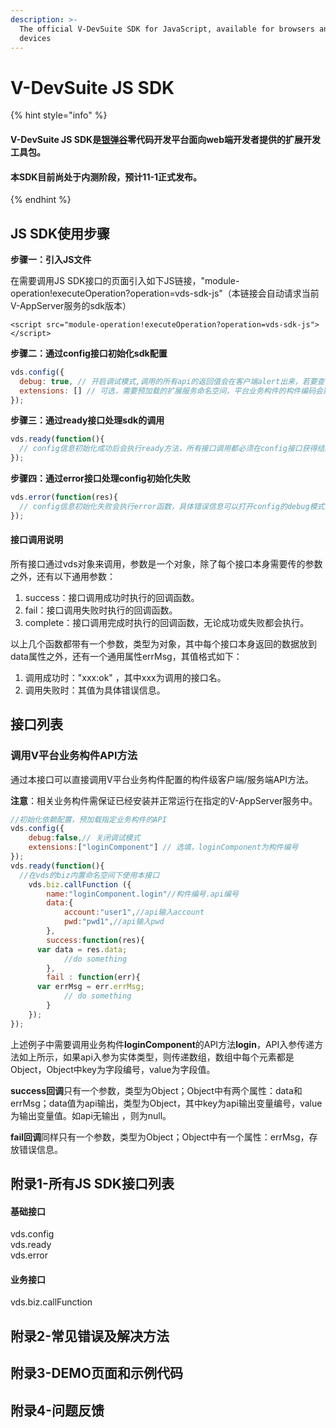 ```yaml
---
description: >-
  The official V-DevSuite SDK for JavaScript, available for browsers and mobile
  devices
---
```


# V-DevSuite JS SDK



{% hint style="info" %}
####  V-DevSuite JS SDK是[银弹谷](http://www.yindangu.net/module-operation!executeOperation?componentCode=yindangu_officialwebsite&windowCode=Form_Product_VDevSuite&&token=%7B%22data%22%3A%7B%22inputParam%22%3A%7B%22variable%22%3A%7B%22formulaOpenMode%22%3A%22locationHref%22%7D%7D%7D%7D)零代码开发平台面向web端开发者提供的扩展开发工具包。

#### 本SDK目前尚处于内测阶段，预计11-1正式发布。
{% endhint %}

## **JS SDK使用步骤** <a id="JSSDK&#x4F7F;&#x7528;&#x6B65;&#x9AA4;"></a>

**步骤一：引入JS文件**

在需要调用JS SDK接口的页面引入如下JS链接，"module-operation!executeOperation?operation=vds-sdk-js"（本链接会自动请求当前V-AppServer服务的sdk版本）

```markup
<script src="module-operation!executeOperation?operation=vds-sdk-js"></script>
```

**步骤二：通过config接口初始化sdk配置**

```javascript
vds.config({
  debug: true, // 开启调试模式,调用的所有api的返回值会在客户端alert出来，若要查看传入的参数，可以在pc端打开，参数信息会通过log打出，仅在pc端时才会打印。
  extensions: [] // 可选，需要预加载的扩展服务命名空间，平台业务构件的构件编码会默认作为扩展服务的命名空间。
});
```

**步骤三：通过ready接口处理sdk的调用**

```javascript
vds.ready(function(){
  // config信息初始化成功后会执行ready方法，所有接口调用都必须在config接口获得结果之后，config是一个客户端的异步操作，所以如果需要在页面加载时就调用相关接口，则须把相关接口放在ready函数中调用来确保正确执行。
});
```

**步骤四：通过error接口处理config初始化失败**

```javascript
vds.error(function(res){
  // config信息初始化失败会执行error函数，具体错误信息可以打开config的debug模式查看，也可以在返回的res参数中查看。
});
```

#### **接口调用说明** <a id="&#x63A5;&#x53E3;&#x8C03;&#x7528;&#x8BF4;&#x660E;"></a>

所有接口通过vds对象来调用，参数是一个对象，除了每个接口本身需要传的参数之外，还有以下通用参数：

1. success：接口调用成功时执行的回调函数。
2. fail：接口调用失败时执行的回调函数。
3. complete：接口调用完成时执行的回调函数，无论成功或失败都会执行。

以上几个函数都带有一个参数，类型为对象，其中每个接口本身返回的数据放到data属性之外，还有一个通用属性errMsg，其值格式如下：

1. 调用成功时："xxx:ok" ，其中xxx为调用的接口名。
2. 调用失败时：其值为具体错误信息。

## **接口列表** <a id="&#x57FA;&#x7840;&#x63A5;&#x53E3;"></a>

### 调用V平台业务构件API方法

通过本接口可以直接调用V平台业务构件配置的构件级客户端/服务端API方法。

**注意**：相关业务构件需保证已经安装并正常运行在指定的V-AppServer服务中。

```javascript
//初始化依赖配置，预加载指定业务构件的API
vds.config({
	debug:false,// 关闭调试模式
	extensions:["loginComponent"] // 选填，loginComponent为构件编号 
});
vds.ready(function(){
  //在vds的biz内置命名空间下使用本接口
	vds.biz.callFunction ({
		name:"loginComponent.login"//构件编号.api编号
		data:{
			account:"user1",//api输入account
			pwd:"pwd1",//api输入pwd
		},
		success:function(res){
      var data = res.data;
			//do something
		},
		fail : function(err){
      var errMsg = err.errMsg;
			// do something
		}
	});
});
```

上述例子中需要调用业务构件**loginComponent**的API方法**login**，API入参传递方法如上所示，如果api入参为实体类型，则传递数组，数组中每个元素都是Object，Object中key为字段编号，value为字段值。

**success回调**只有一个参数，类型为Object；Object中有两个属性：data和errMsg；data值为api输出，类型为Object，其中key为api输出变量编号，value为输出变量值。如api无输出 ，则为null。 

**fail回调**同样只有一个参数，类型为Object；Object中有一个属性：errMsg，存放错误信息。

## **附录1-所有JS SDK接口列表** <a id="&#x9644;&#x5F55;2-&#x6240;&#x6709;JS&#x63A5;&#x53E3;&#x5217;&#x8868;"></a>

#### 基础接口

vds.config  
vds.ready  
vds.error

#### 业务接口

vds.biz.callFunction

## **附录2-常见错误及解决方法** <a id="&#x9644;&#x5F55;5-&#x5E38;&#x89C1;&#x9519;&#x8BEF;&#x53CA;&#x89E3;&#x51B3;&#x65B9;&#x6CD5;"></a>

## **附录3-DEMO页面和示例代码** <a id="&#x9644;&#x5F55;6-DEMO&#x9875;&#x9762;&#x548C;&#x793A;&#x4F8B;&#x4EE3;&#x7801;"></a>

## **附录4-问题反馈** <a id="&#x9644;&#x5F55;7-&#x95EE;&#x9898;&#x53CD;&#x9988;"></a>

